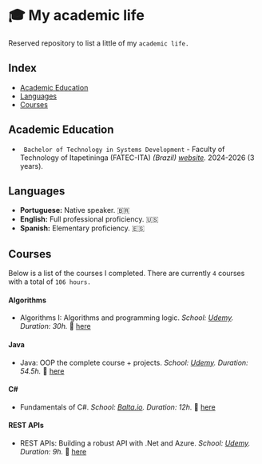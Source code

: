 # 🎓 My academic life

Reserved repository to list a little of my `academic life.`

## Index
- [Academic Education](#education)
- [Languages](#language)
- [Courses](#courses)

## Academic Education <a name="education"></a> 

- `	Bachelor of Technology in Systems Development` - Faculty of Technology of Itapetininga (FATEC-ITA) _(Brazil) [website](https://fatecitapetininga.edu.br/)._ 2024-2026 (3 years). 

## Languages <a name="language"></a> 

- **Portuguese:** Native speaker. 🇧🇷
- **English:** Full professional proficiency. 🇺🇸
- **Spanish:** Elementary proficiency. 🇪🇸

## Courses <a name="courses"></a>

Below is a list of the courses I completed. There are currently `4` courses with a total of `106 hours.`


#### Algorithms

- Algorithms I: Algorithms and programming logic. _School: [Udemy](https://www.udemy.com/)._ _Duration: 30h._ :paperclip: [here](https://www.udemy.com/certificate/UC-072b8660-e2c1-48f8-b122-a2abcdb9634b/)

#### Java

- Java: OOP the complete course + projects. _School: [Udemy](https://www.udemy.com/)._ _Duration: 54.5h._ :paperclip: [here](https://www.udemy.com/certificate/UC-22dab666-5801-49b6-a5e6-0d3d00ca9e50/)

#### C#

- Fundamentals of C#. _School: [Balta.io](https://balta.io/)._ _Duration: 12h._ :paperclip: [here](https://balta.io/certificados/6c1a4729-f298-4c7d-8859-9dceca7ce2bb)

#### REST APIs

- REST APIs: Building a robust API with .Net and Azure. _School: [Udemy](https://www.udemy.com/)._ _Duration: 9h._ :paperclip: [here](https://www.udemy.com/certificate/UC-6140a2d7-86a8-4ae0-922a-890c12cca994/)


